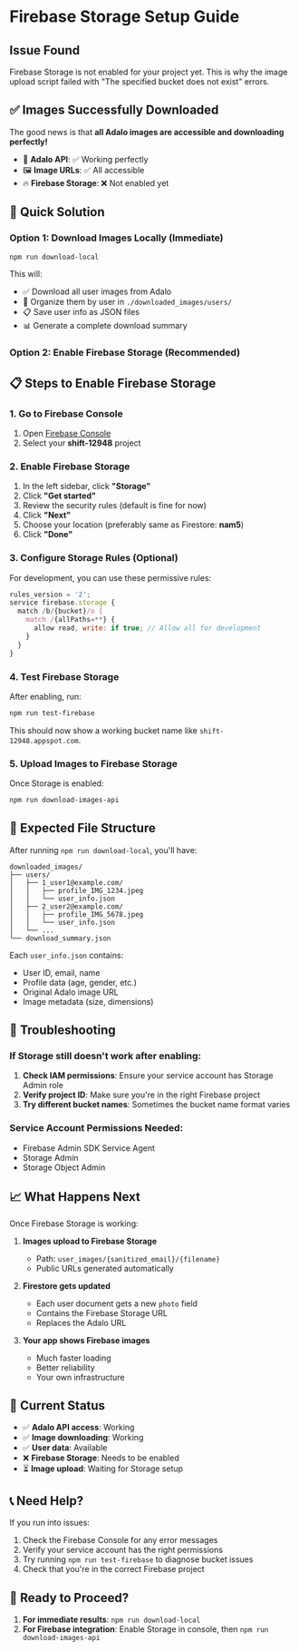 # Firebase Storage Setup Guide

## Issue Found
Firebase Storage is not enabled for your project yet. This is why the image upload script failed with "The specified bucket does not exist" errors.

## ✅ Images Successfully Downloaded
The good news is that **all Adalo images are accessible and downloading perfectly!** 

- 🎯 **Adalo API**: ✅ Working perfectly  
- 🖼️ **Image URLs**: ✅ All accessible  
- 🔥 **Firebase Storage**: ❌ Not enabled yet

## 🚀 Quick Solution

### Option 1: Download Images Locally (Immediate)
```bash
npm run download-local
```
This will:
- ✅ Download all user images from Adalo
- 📁 Organize them by user in `./downloaded_images/users/`
- 📋 Save user info as JSON files
- 📊 Generate a complete download summary

### Option 2: Enable Firebase Storage (Recommended)

## 📋 Steps to Enable Firebase Storage

### 1. Go to Firebase Console
1. Open [Firebase Console](https://console.firebase.google.com/)
2. Select your **shift-12948** project

### 2. Enable Firebase Storage
1. In the left sidebar, click **"Storage"**
2. Click **"Get started"**
3. Review the security rules (default is fine for now)
4. Click **"Next"**
5. Choose your location (preferably same as Firestore: **nam5**)
6. Click **"Done"**

### 3. Configure Storage Rules (Optional)
For development, you can use these permissive rules:
```javascript
rules_version = '2';
service firebase.storage {
  match /b/{bucket}/o {
    match /{allPaths=**} {
      allow read, write: if true; // Allow all for development
    }
  }
}
```

### 4. Test Firebase Storage
After enabling, run:
```bash
npm run test-firebase
```

This should now show a working bucket name like `shift-12948.appspot.com`.

### 5. Upload Images to Firebase Storage
Once Storage is enabled:
```bash
npm run download-images-api
```

## 📁 Expected File Structure

After running `npm run download-local`, you'll have:

```
downloaded_images/
├── users/
│   ├── 1_user1@example.com/
│   │   ├── profile_IMG_1234.jpeg
│   │   └── user_info.json
│   ├── 2_user2@example.com/
│   │   ├── profile_IMG_5678.jpeg
│   │   └── user_info.json
│   └── ...
└── download_summary.json
```

Each `user_info.json` contains:
- User ID, email, name
- Profile data (age, gender, etc.)
- Original Adalo image URL
- Image metadata (size, dimensions)

## 🔧 Troubleshooting

### If Storage still doesn't work after enabling:
1. **Check IAM permissions**: Ensure your service account has Storage Admin role
2. **Verify project ID**: Make sure you're in the right Firebase project
3. **Try different bucket names**: Sometimes the bucket name format varies

### Service Account Permissions Needed:
- Firebase Admin SDK Service Agent
- Storage Admin
- Storage Object Admin

## 📈 What Happens Next

Once Firebase Storage is working:

1. **Images upload to Firebase Storage** 
   - Path: `user_images/{sanitized_email}/{filename}`
   - Public URLs generated automatically

2. **Firestore gets updated**
   - Each user document gets a new `photo` field
   - Contains the Firebase Storage URL
   - Replaces the Adalo URL

3. **Your app shows Firebase images**
   - Much faster loading
   - Better reliability
   - Your own infrastructure

## 🎯 Current Status

- ✅ **Adalo API access**: Working
- ✅ **Image downloading**: Working  
- ✅ **User data**: Available
- ❌ **Firebase Storage**: Needs to be enabled
- ⏳ **Image upload**: Waiting for Storage setup

## 📞 Need Help?

If you run into issues:
1. Check the Firebase Console for any error messages
2. Verify your service account has the right permissions
3. Try running `npm run test-firebase` to diagnose bucket issues
4. Check that you're in the correct Firebase project

## 🚀 Ready to Proceed?

1. **For immediate results**: `npm run download-local`
2. **For Firebase integration**: Enable Storage in console, then `npm run download-images-api` 